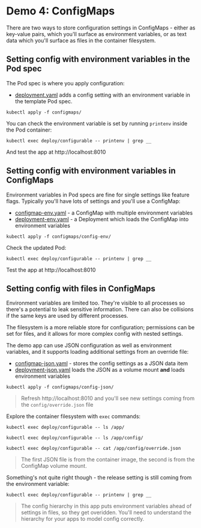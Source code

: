 # Demo 4: ConfigMaps

There are two ways to store configuration settings in ConfigMaps - either as key-value pairs, which you'll surface as environment variables, or as text data which you'll surface as files in the container filesystem.

## Setting config with environment variables in the Pod spec

The Pod spec is where you apply configuration:

- [deployment.yaml](configmaps/deployment.yaml) adds a config setting with an environment variable in the template Pod spec.

```
kubectl apply -f configmaps/
```

You can check the environment variable is set by running `printenv` inside the Pod container:

```
kubectl exec deploy/configurable -- printenv | grep __
```

And test the app at http://localhost:8010

## Setting config with environment variables in ConfigMaps

Environment variables in Pod specs are fine for single settings like feature flags. Typically you'll have lots of settings and you'll use a ConfigMap:

- [configmap-env.yaml](configmaps/config-env/configmap-env.yaml) - a ConfigMap with multiple environment variables
- [deployment-env.yaml](configmaps/config-env/deployment-env.yaml) - a Deployment which loads the ConfigMap into environment variables

```
kubectl apply -f configmaps/config-env/
```

Check the updated Pod:

```
kubectl exec deploy/configurable -- printenv | grep __
```

Test the app at http://localhost:8010

## Setting config with files in ConfigMaps

Environment variables are limited too. They're visible to all processes so there's a potential to leak sensitive information. There can also be collisions if the same keys are used by different processes.

The filesystem is a more reliable store for configuration; permissions can be set for files, and it allows for more complex config with nested settings.

The demo app can use JSON configuration as well as environment variables, and it supports loading additional settings from an override file:

- [configmap-json.yaml](configmaps/config-json/configmap-json.yaml) - stores the config settings as a JSON data item
- [deployment-json.yaml](configmaps/config-json/deployment-json.yaml) loads the JSON as a volume mount **and** loads environment variables

```
kubectl apply -f configmaps/config-json/
```

> Refresh http://localhost:8010 and you'll see new settings coming from the `config/override.json` file

Explore the container filesystem with `exec` commands:

```
kubectl exec deploy/configurable -- ls /app/

kubectl exec deploy/configurable -- ls /app/config/

kubectl exec deploy/configurable -- cat /app/config/override.json
```

> The first JSON file is from the container image, the second is from the ConfigMap volume mount.

Something's not quite right though - the release setting is still coming from the environment variable:

```
kubectl exec deploy/configurable -- printenv | grep __
```

> The config hierarchy in this app puts environment variables ahead of settings in files, so they get overidden. You'll need to understand the hierarchy for your apps to model config correctly.